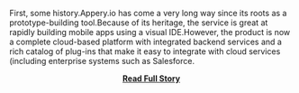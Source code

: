 <p>First, some history.Appery.io has come a very long way since its roots as a prototype-building tool.Because of its heritage, the service is great at rapidly building mobile apps using a visual IDE.However, the product is now a complete cloud-based platform with integrated backend services and a rich catalog of plug-ins that make it easy to integrate with cloud services (including enterprise systems such as Salesforce.</p>
<center><p><a href="http://blog.appery.io/2013/04/welcome-to-appery-io/" style='padding:25px; font-sze:18px; font-weight: bold;'>Read Full Story</a></p></center>
